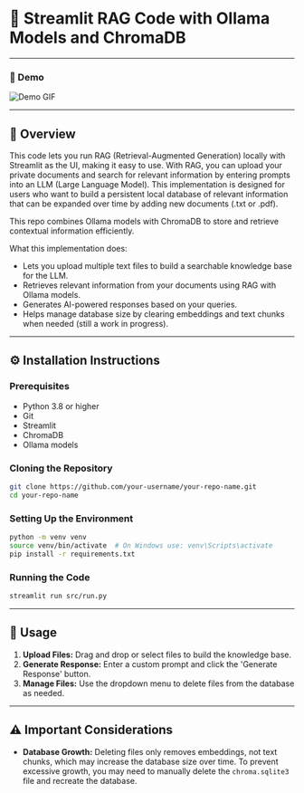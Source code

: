 # 🚀 Streamlit RAG Code with Ollama Models and ChromaDB

---

### 🎥 Demo 
![Demo GIF](https://github.com/DavidePanza/streamlit_RAG/blob/main/demo.gif)

---

## 📌 Overview
This code lets you run RAG (Retrieval-Augmented Generation) locally with Streamlit as the UI, making it easy to use. With RAG, you can upload your private documents and search for relevant information by entering prompts into an LLM (Large Language Model). This implementation is designed for users who want to build a persistent local database of relevant information that can be expanded over time by adding new documents (.txt or .pdf).


This repo combines Ollama models with ChromaDB to store and retrieve contextual information efficiently. 

What this implementation does:
- Lets you upload multiple text files to build a searchable knowledge base for the LLM.
- Retrieves relevant information from your documents using RAG with Ollama models.
- Generates AI-powered responses based on your queries.
- Helps manage database size by clearing embeddings and text chunks when needed (still a work in progress).

---

## ⚙️ Installation Instructions

### Prerequisites
- Python 3.8 or higher
- Git
- Streamlit
- ChromaDB
- Ollama models

### Cloning the Repository
```bash
git clone https://github.com/your-username/your-repo-name.git
cd your-repo-name
```

### Setting Up the Environment
```bash
python -m venv venv
source venv/bin/activate  # On Windows use: venv\Scripts\activate
pip install -r requirements.txt
```

### Running the Code
```bash
streamlit run src/run.py
```

---

## 📝 Usage
1. **Upload Files:** Drag and drop or select files to build the knowledge base.
2. **Generate Response:** Enter a custom prompt and click the 'Generate Response' button.
3. **Manage Files:** Use the dropdown menu to delete files from the database as needed.

---

## ⚠️ Important Considerations
- **Database Growth:** Deleting files only removes embeddings, not text chunks, which may increase the database size over time. To prevent excessive growth, you may need to manually delete the `chroma.sqlite3` file and recreate the database.


